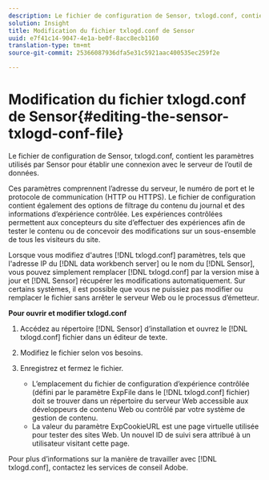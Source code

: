 ```yaml
---
description: Le fichier de configuration de Sensor, txlogd.conf, contient les paramètres utilisés par Sensor pour établir une connexion avec le serveur de l’outil de données.
solution: Insight
title: Modification du fichier txlogd.conf de Sensor
uuid: e7f41c14-9047-4e1a-be0f-8acc8ecb1160
translation-type: tm+mt
source-git-commit: 25366087936dfa5e31c5921aac400535ec259f2e

---
```



# Modification du fichier txlogd.conf de Sensor{#editing-the-sensor-txlogd-conf-file}

Le fichier de configuration de Sensor, txlogd.conf, contient les paramètres utilisés par Sensor pour établir une connexion avec le serveur de l’outil de données.

Ces paramètres comprennent l’adresse du serveur, le numéro de port et le protocole de communication (HTTP ou HTTPS). Le fichier de configuration contient également des options de filtrage du contenu du journal et des informations d’expérience contrôlée. Les expériences contrôlées permettent aux concepteurs du site d’effectuer des expériences afin de tester le contenu ou de concevoir des modifications sur un sous-ensemble de tous les visiteurs du site.

Lorsque vous modifiez d&#39;autres [!DNL txlogd.conf] paramètres, tels que l&#39;adresse IP du [!DNL data workbench server] ou le nom du [!DNL Sensor], vous pouvez simplement remplacer [!DNL txlogd.conf] par la version mise à jour et [!DNL Sensor] récupérer les modifications automatiquement. Sur certains systèmes, il est possible que vous ne puissiez pas modifier ou remplacer le fichier sans arrêter le serveur Web ou le processus d’émetteur.

**Pour ouvrir et modifier txlogd.conf**

1. Accédez au répertoire [!DNL Sensor] d’installation et ouvrez le [!DNL txlogd.conf] fichier dans un éditeur de texte.
1. Modifiez le fichier selon vos besoins.
1. Enregistrez et fermez le fichier.

   * L’emplacement du fichier de configuration d’expérience contrôlée (défini par le paramètre ExpFile dans le [!DNL txlogd.conf] fichier) doit se trouver dans un répertoire du serveur Web accessible aux développeurs de contenu Web ou contrôlé par votre système de gestion de contenu.
   * La valeur du paramètre ExpCookieURL est une page virtuelle utilisée pour tester des sites Web. Un nouvel ID de suivi sera attribué à un utilisateur visitant cette page.

Pour plus d’informations sur la manière de travailler avec [!DNL txlogd.conf], contactez les services de conseil Adobe.
